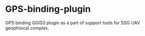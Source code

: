 # GPS-binding-plugin
GPS binding QGIS3 plugin as a part of support tools for SSG UAV geophisical complex.
